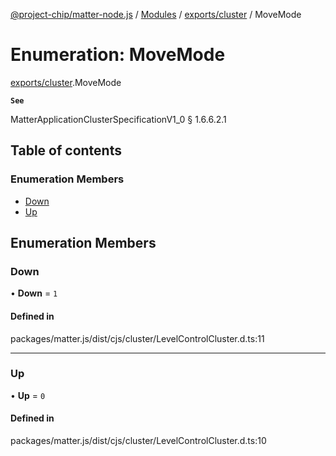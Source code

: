 [@project-chip/matter-node.js](../README.md) / [Modules](../modules.md) / [exports/cluster](../modules/exports_cluster.md) / MoveMode

# Enumeration: MoveMode

[exports/cluster](../modules/exports_cluster.md).MoveMode

**`See`**

MatterApplicationClusterSpecificationV1_0 § 1.6.6.2.1

## Table of contents

### Enumeration Members

- [Down](exports_cluster.MoveMode.md#down)
- [Up](exports_cluster.MoveMode.md#up)

## Enumeration Members

### Down

• **Down** = ``1``

#### Defined in

packages/matter.js/dist/cjs/cluster/LevelControlCluster.d.ts:11

___

### Up

• **Up** = ``0``

#### Defined in

packages/matter.js/dist/cjs/cluster/LevelControlCluster.d.ts:10
